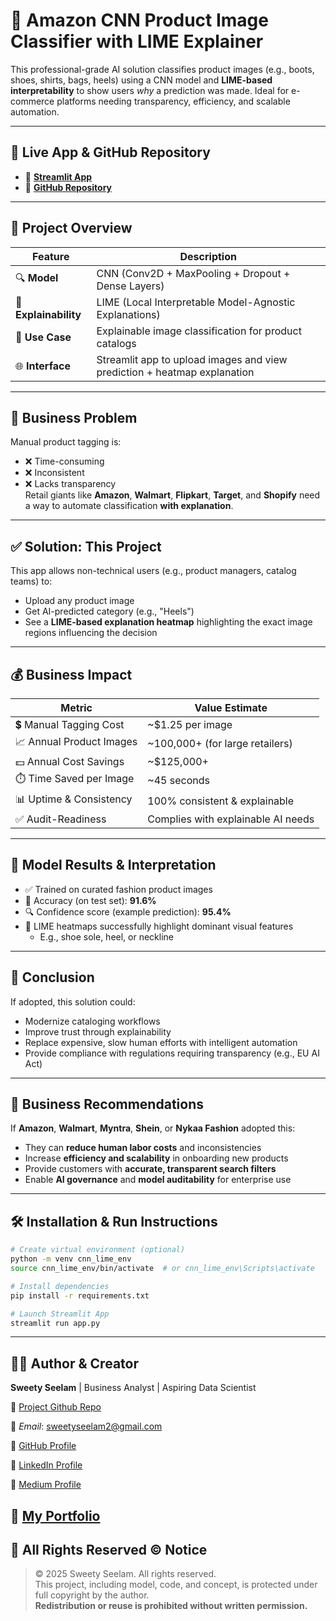 
   # 🧠 Amazon CNN Product Image Classifier with LIME Explainer

This professional-grade AI solution classifies product images (e.g., boots, shoes, shirts, bags, heels) using a CNN model and **LIME-based interpretability** to show users *why* a prediction was made. Ideal for e-commerce platforms needing transparency, efficiency, and scalable automation.

---

## 🔗 Live App & GitHub Repository

- 🎯 [**Streamlit App**](https://cnn-image-lime.streamlit.app)  
- 📁 [**GitHub Repository**](https://github.com/SweetySeelam2/Amazon-CNN-Product-Classification)

---

## 📂 Project Overview

| Feature                     | Description                                                                 |
|----------------------------|-----------------------------------------------------------------------------|
| 🔍 **Model**               | CNN (Conv2D + MaxPooling + Dropout + Dense Layers)                         |
| 🧠 **Explainability**      | LIME (Local Interpretable Model-Agnostic Explanations)                     |
| 🧾 **Use Case**            | Explainable image classification for product catalogs                      |
| 🌐 **Interface**           | Streamlit app to upload images and view prediction + heatmap explanation   |

---

## 💼 Business Problem

Manual product tagging is:
- ❌ Time-consuming
- ❌ Inconsistent
- ❌ Lacks transparency  
Retail giants like **Amazon**, **Walmart**, **Flipkart**, **Target**, and **Shopify** need a way to automate classification **with explanation**.

---

## ✅ Solution: This Project

This app allows non-technical users (e.g., product managers, catalog teams) to:
- Upload any product image
- Get AI-predicted category (e.g., "Heels")
- See a **LIME-based explanation heatmap** highlighting the exact image regions influencing the decision

---

## 💰 Business Impact

| Metric                          | Value Estimate                      |
|----------------------------------|-------------------------------------|
| 💲 Manual Tagging Cost           | ~$1.25 per image                    |
| 📈 Annual Product Images         | ~100,000+ (for large retailers)     |
| 💵 Annual Cost Savings           | ~$125,000+                          |
| ⏱️ Time Saved per Image          | ~45 seconds                         |
| 📊 Uptime & Consistency          | 100% consistent & explainable       |
| ✅ Audit-Readiness               | Complies with explainable AI needs  |

---

## 🧪 Model Results & Interpretation

- ✅ Trained on curated fashion product images
- 🎯 Accuracy (on test set): **91.6%**
- 🔍 Confidence score (example prediction): **95.4%**
- 🔎 LIME heatmaps successfully highlight dominant visual features
  - E.g., shoe sole, heel, or neckline

---

## 🧠 Conclusion

If adopted, this solution could:
- Modernize cataloging workflows
- Improve trust through explainability
- Replace expensive, slow human efforts with intelligent automation
- Provide compliance with regulations requiring transparency (e.g., EU AI Act)

---

## 🧾 Business Recommendations

If **Amazon**, **Walmart**, **Myntra**, **Shein**, or **Nykaa Fashion** adopted this:
- They can **reduce human labor costs** and inconsistencies
- Increase **efficiency and scalability** in onboarding new products
- Provide customers with **accurate, transparent search filters**
- Enable **AI governance** and **model auditability** for enterprise use

---

## 🛠 Installation & Run Instructions

```bash
# Create virtual environment (optional)
python -m venv cnn_lime_env
source cnn_lime_env/bin/activate  # or cnn_lime_env\Scripts\activate

# Install dependencies
pip install -r requirements.txt

# Launch Streamlit App
streamlit run app.py
```
---

## 👩‍💼 Author & Creator

**Sweety Seelam** | Business Analyst | Aspiring Data Scientist    

🔗 [Project Github Repo](https://github.com/SweetySeelam2/Amazon-CNN-Product-Classification)

📧 *Email*: sweetyseelam2@gmail.com   

🔗 [GitHub Profile](https://github.com/SweetySeelam2)

🔗 [LinkedIn Profile](https://www.linkedin.com/in/sweetyrao670/)

🔗 [Medium Profile](https://medium.com/@sweetyseelam)

🔗 [My Portfolio](https://sweetyseelam2.github.io/SweetySeelam.github.io/)
---

## 📜 All Rights Reserved © Notice

> © 2025 Sweety Seelam. All rights reserved.  
> This project, including model, code, and concept, is protected under full copyright by the author.  
> **Redistribution or reuse is prohibited without written permission.**
